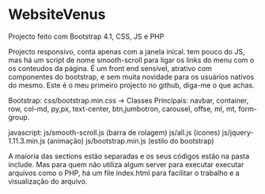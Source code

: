 # WebsiteVenus
Projecto feito com Bootstrap 4.1, CSS, JS e PHP

Projecto responsivo, conta apenas com a janela inical.
 tem pouco do JS, mas  há um script de  nome smooth-scroll para ligar os links do menu com o  os conteudos da página.
É um front end sensível, atrativo com componentes do bootstrap, e sem muita novidade para os usuários nativos do mesmo.
Este é o meu primeiro projecto no github, diga-me o que achas. 


Bootstrap: 
css/bootstrap.min.css ->
Classes Principais: navbar,  container,  row, col-md, py,px, text-center, btn,jumbotron, carousel, offse, ml, mt, form-group.

javascript:
js/smooth-scroll.js (barra de rolagem)
js/all.js (icones)
js/jquery-1.11.3.min.js (animação)
js/bootstrap.min.js (estilo do bootstrap)

A maioria das sections estão separadas e os seus códigos estão na pasta include. Mas para quem não utiliza algum server 
para executar executar arquivos como o PHP, há um file index.html para facilitar o trabalho e a visualização do arquivo.
